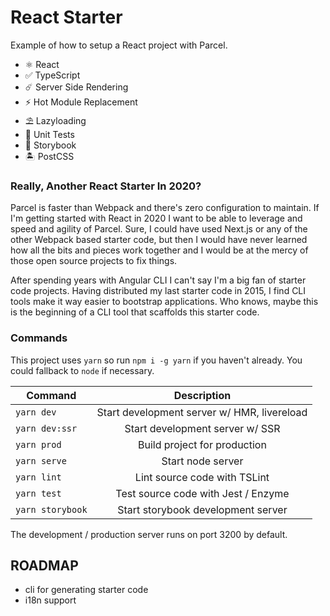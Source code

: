 # React Starter

Example of how to setup a React project with Parcel.

- ⚛  React
- ✅ TypeScript
- ☄️  Server Side Rendering
- ⚡️  Hot Module Replacement
- ⛱ Lazyloading
- 🧪 Unit Tests
- 📖 Storybook
- 🏝 PostCSS


### Really, Another React Starter In 2020?

Parcel is faster than Webpack and there's zero configuration to maintain. If I'm getting started with React in 2020 I want to be able to leverage and speed and agility of Parcel. Sure, I could have used Next.js or any of the other Webpack based starter code, but then I would have never learned how all the bits and pieces work together and I would be at the mercy of those open source projects to fix things.

After spending years with Angular CLI I can't say I'm a big fan of starter code projects. Having distributed my last starter code in 2015, I find CLI tools make it way easier to bootstrap applications. Who knows, maybe this is the beginning of a CLI tool that scaffolds this starter code.

### Commands

This project uses `yarn` so run `npm i -g yarn` if you haven't already. You could fallback to `node` if necessary.

| Command       | Description                                 |
| ------------- |:-------------------------------------------:|
| `yarn dev`     | Start development server w/ HMR, livereload |
| `yarn dev:ssr`     | Start development server w/ SSR |
| `yarn prod`     | Build project for production      |
| `yarn serve`     | Start node server     |
| `yarn lint`     | Lint source code with TSLint  |
| `yarn test`     | Test source code with Jest / Enzyme    |
| `yarn storybook` | Start storybook development server    |


The development / production server runs on port 3200 by default.


## ROADMAP

- cli for generating starter code
- i18n support